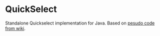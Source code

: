 # QuickSelect
Standalone Quickselect implementation for Java. Based on [pesudo code from wiki](https://en.m.wikipedia.org/wiki/Quickselect).
